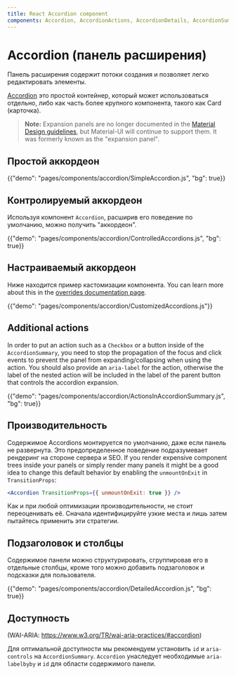 ```yaml
---
title: React Accordion component
components: Accordion, AccordionActions, AccordionDetails, AccordionSummary
---
```


# Accordion (панель расширения)

<p class="description">Панель расширения содержит потоки создания и позволяет легко редактировать элементы.</p>

[Accordion](https://material.io/archive/guidelines/components/expansion-panels.html) это простой контейнер, который может использоваться отдельно, либо как часть более крупного компонента, такого как Card (карточка).

> **Note:** Expansion panels are no longer documented in the [Material Design guidelines](https://material.io/), but Material-UI will continue to support them. It was formerly known as the "expansion panel".

## Простой аккордеон

{{"demo": "pages/components/accordion/SimpleAccordion.js", "bg": true}}

## Контролируемый аккордеон

Используя компонент `Accordion`, расширив его поведение по умолчанию, можно получить "аккордеон".

{{"demo": "pages/components/accordion/ControlledAccordions.js", "bg": true}}

## Настраиваемый аккордеон

Ниже находится пример кастомизации компонента. You can learn more about this in the [overrides documentation page](/customization/components/).

{{"demo": "pages/components/accordion/CustomizedAccordions.js"}}

## Additional actions

In order to put an action such as a `Checkbox` or a button inside of the `AccordionSummary`, you need to stop the propagation of the focus and click events to prevent the panel from expanding/collapsing when using the action. You should also provide an `aria-label` for the action, otherwise the label of the nested action will be included in the label of the parent button that controls the accordion expansion.

{{"demo": "pages/components/accordion/ActionsInAccordionSummary.js", "bg": true}}

## Производительность

Содержимое Accordions монтируется по умолчанию, даже если панель не развернута. Это предопределенное поведение подразумевает рендеринг на стороне сервера и SEO. If you render expensive component trees inside your panels or simply render many panels it might be a good idea to change this default behavior by enabling the `unmountOnExit` in `TransitionProps`:

```jsx
<Accordion TransitionProps={{ unmountOnExit: true }} />
```

Как и при любой оптимизации производительности, не стоит переоценивать её. Сначала идентифицируйте узкие места и лишь затем пытайтесь применить эти стратегии.

## Подзаголовок и столбцы

Содержимое панели можно структурировать, сгруппировав его в отдельные столбцы, кроме того можно добавить подзаголовок и подсказки для пользователя.

{{"demo": "pages/components/accordion/DetailedAccordion.js", "bg": true}}

## Доступность

(WAI-ARIA: https://www.w3.org/TR/wai-aria-practices/#accordion)

Для оптимальной доступности мы рекомендуем установить `id` и `aria-controls` на `AccordionSummary`. `Accordion` унаследует необходимые `aria-labelbyby` и `id` для области содержимого панели.
